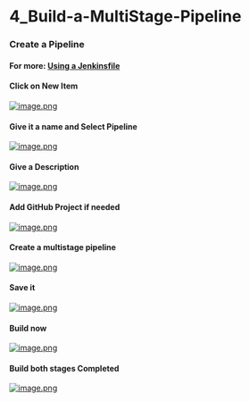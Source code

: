 # 4_Build-a-MultiStage-Pipeline

### Create a Pipeline

#### For more: [Using a Jenkinsfile](https://www.jenkins.io/doc/book/pipeline/jenkinsfile/)

#### Click on New Item

[![image.png](https://bookstack.besthomelabevar.xyz/uploads/images/gallery/2024-06/scaled-1680-/UnoxjdWZq0YX3b9n-image.png)](https://bookstack.besthomelabevar.xyz/uploads/images/gallery/2024-06/UnoxjdWZq0YX3b9n-image.png)

#### Give it a name and Select Pipeline

[![image.png](https://bookstack.besthomelabevar.xyz/uploads/images/gallery/2024-06/scaled-1680-/75x8Wu3IHm5UMSfc-image.png)](https://bookstack.besthomelabevar.xyz/uploads/images/gallery/2024-06/75x8Wu3IHm5UMSfc-image.png)

#### Give a Description

[![image.png](https://bookstack.besthomelabevar.xyz/uploads/images/gallery/2024-06/scaled-1680-/fZ7PkHMfOIRmF7FK-image.png)](https://bookstack.besthomelabevar.xyz/uploads/images/gallery/2024-06/fZ7PkHMfOIRmF7FK-image.png)

#### Add GitHub Project if needed

[![image.png](https://bookstack.besthomelabevar.xyz/uploads/images/gallery/2024-06/scaled-1680-/4S3u7GvuCJpu6ZI3-image.png)](https://bookstack.besthomelabevar.xyz/uploads/images/gallery/2024-06/4S3u7GvuCJpu6ZI3-image.png)

#### Create a multistage pipeline

[![image.png](https://bookstack.besthomelabevar.xyz/uploads/images/gallery/2024-06/scaled-1680-/Tf2MIwYdZzIsqJHQ-image.png)](https://bookstack.besthomelabevar.xyz/uploads/images/gallery/2024-06/Tf2MIwYdZzIsqJHQ-image.png)

#### Save it

[![image.png](https://bookstack.besthomelabevar.xyz/uploads/images/gallery/2024-06/scaled-1680-/AI4zXAiSurliTrN8-image.png)](https://bookstack.besthomelabevar.xyz/uploads/images/gallery/2024-06/AI4zXAiSurliTrN8-image.png)

#### Build now

[![image.png](https://bookstack.besthomelabevar.xyz/uploads/images/gallery/2024-06/scaled-1680-/ixLdfwQBdfEE9zOi-image.png)](https://bookstack.besthomelabevar.xyz/uploads/images/gallery/2024-06/ixLdfwQBdfEE9zOi-image.png)

#### Build both stages Completed

[![image.png](https://bookstack.besthomelabevar.xyz/uploads/images/gallery/2024-06/scaled-1680-/8Tk6HOhXVOZfpcYv-image.png)](https://bookstack.besthomelabevar.xyz/uploads/images/gallery/2024-06/8Tk6HOhXVOZfpcYv-image.png)
